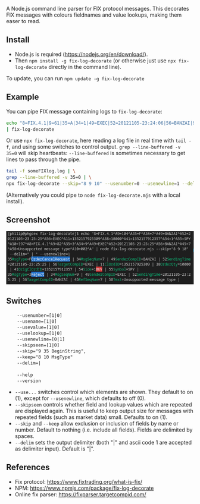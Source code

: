 A Node.js command line parser for FIX protocol messages. This decorates FIX messages with colours fieldnames and value lookups, making them easer to read.

## Install

* Node.js is required (https://nodejs.org/en/download/).
* Then `npm install -g fix-log-decorate` (or otherwise just use `npx fix-log-decorate` directly in the command line).

To update, you can run `npm update -g fix-log-decorate`

## Example

You can pipe FIX message containing logs to `fix-log-decorate`:

```sh
echo "8=FIX.4.1|9=61|35=A|34=1|49=EXEC|52=20121105-23:24:06|56=BANZAI|98=0|108=30|10=003|" \
| fix-log-decorate
```

Or use `npx fix-log-decorate`, here reading a log file in real time with `tail -f`, and using some switches to control output. `grep --line-buffered -v 35=0` will skip heartbeats: `--line-buffered` is sometimes necessary to get lines to pass through the pipe.

```sh
tail -f someFIXlog.log | \
grep --line-buffered -v 35=0 | \
npx fix-log-decorate --skip="8 9 10" --usenumber=0 --usenewline=1 --delim=" "
```

(Alternatively you could pipe to `node fix-log-decorate.mjs` with a local install).

## Screenshot

![fix-log-decorate screenshot showing coloured field names and values on command line](./screenshot.png)

## Switches

```
    --usenumber=[1|0]
    --usename=[1|0]
    --usevalue=[1|0]
    --uselookup=[1|0]
    --usenewline=[0|1]
    --skipseen=[1|0]
    --skip="9 35 BeginString",
    --keep="8 10 MsgType"
    --delim=|

    --help
    --version
```

* `--use...` switches control which elements are shown. They default to on (1), except for `--usenewline`, which defaults to off (0).
* `--skipseen` controls whether field and lookup values which are repeated are displayed again. This is useful to keep output size for messages with repeated fields (such as market data) small. Defaults to on (1). 
* `--skip` and `--keep` allow exclusion or inclusion of fields by name or number. Default to nothing (i.e. include all fields). Fields are delimited by spaces.
* `--delim` sets the output delimiter (both "|" and ascii code 1 are accepted as delimiter input). Default is "|".

## References

* Fix protocol: https://www.fixtrading.org/what-is-fix/
* NPM: https://www.npmjs.com/package/fix-log-decorate
* Online fix parser: https://fixparser.targetcompid.com/
